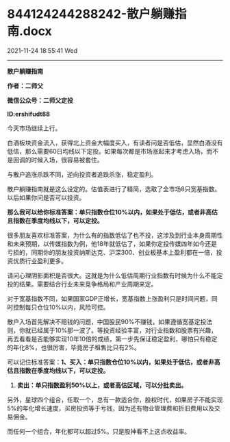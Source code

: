 # 844124244288242-散户躺赚指南.docx

2021-11-24 18:55:41 Wed

----

__散户躺赚指南__

__作者：二师父__

__微信公众号：二师父定投__

__ID:ershifudt88__

今天市场继续上行。

白酒板块资金流入，获得北上资金大幅度买入，有读者问是否低估，显然白酒没有低估，那么需要60日均线以下定投。如果每次都是市场涨起来才考虑入场，而不是回调的时候入场，很容易被套住。

与散户追涨杀跌不同，逆向投资者追跌杀涨，稳定盈利。

散户躺赚指南就是这么设定的。估值表进行了精简，选取了全市场8只宽基指数。以后如果你问是否可以投资。

__那么我可以给你标准答案：单只指数仓位10%以内，如果处于低估，或者非高估且指数在季度均线以下，可以定投。__

很多朋友喜欢标准答案，为什么有的指数低估了也不投，这涉及到行业本身周期性和未来预期，以传媒指数为例，他18年就低估了，如果你定投传媒四年如今还是亏损的，同期你的朋友投资纳斯达克、沪深300、创业板基本上盈利都在一倍，投资优质行业盈利更多。

请问心理阴影面积是否很大。这就是为什么低估周期行业指数有时候为什么不能定投的结果。需要结合行业未来竞争格局和产业周期来定。

对于宽基指数不同，如果国家GDP正增长，宽基指数上涨盈利只是时间问题，同时控制每只仓位10%以内，风险可控。

散户入场首先解决不赔钱的问题，中国股民90%不赚钱，如果遵循宽基定投法则，你就已经属于10%那一波了。等投资经验丰富，对行业指数和股票有兴趣，再去看看是否能够实现10年10倍的成绩，第一步先保证稳定盈利，哪怕只有稳定的年化8%，也很厉害，毕竟房子租售比只有2%。

可以记住标准答案：__1、买入：单只指数仓位10%以内，如果处于低估，或者非高估且指数在季度均线以下，可以定投。__

1. __卖出：单只指数盈利50%以上，或者高估区域，可以分批卖出。__

另外，星球四个组合，任取一个，总有一款适合你，股权时代，如果房子不能实现5%的年化增长速度，买房投资等于亏钱，因为还有物业管理费和折旧费用以及交易佣金。

而任何一个组合，年化都可以超过5%。只是股神看不上这点收益率。

